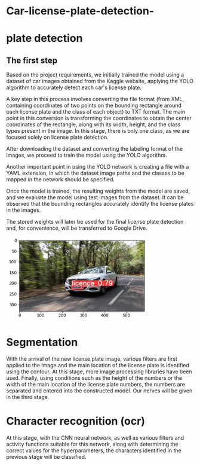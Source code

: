 # Car-license-plate-detection-

# plate detection
**The first step** 
------
Based on the project requirements, we initially trained the model using a dataset of car images obtained from the Kaggle website, applying the YOLO algorithm to accurately detect each car's license plate.

A key step in this process involves converting the file format (from XML, containing coordinates of two points on the bounding rectangle around each license plate and the class of each object) to TXT format. The main point in this conversion is transforming the coordinates to obtain the center coordinates of the rectangle, along with its width, height, and the class types present in the image. In this stage, there is only one class, as we are focused solely on license plate detection.

After downloading the dataset and converting the labeling format of the images, we proceed to train the model using the YOLO algorithm.

Another important point in using the YOLO network is creating a file with a YAML extension, in which the dataset image paths and the classes to be mapped in the network should be specified.

Once the model is trained, the resulting weights from the model are saved, and we evaluate the model using test images from the dataset. It can be observed that the bounding rectangles accurately identify the license plates in the images.

The stored weights will later be used for the final license plate detection and, for convenience, will be transferred to Google Drive.

![Plate detection with YOLO](./car1.png)




# Segmentation
With the arrival of the new license plate image, various filters are first applied to the image and the main location of the license plate is identified using the contour. At this stage, more image processing libraries have been used.
Finally, using conditions such as the height of the numbers or the width of the main location of the license plate numbers, the numbers are separated and entered into the constructed model. Our nerves will be given in the third stage.





# Character recognition (ocr)
At this stage, with the CNN neural network, as well as various filters and activity functions suitable for this network, along with determining the correct values for the hyperparameters, the characters identified in the previous stage will be classified.



